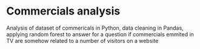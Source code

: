 # Commercials analysis

Analysis of dataset of commericals in Python, data cleaning in Pandas, applying random forest to answer for a question if commercials emmited in TV are somehow related to a number of visitors on a website
